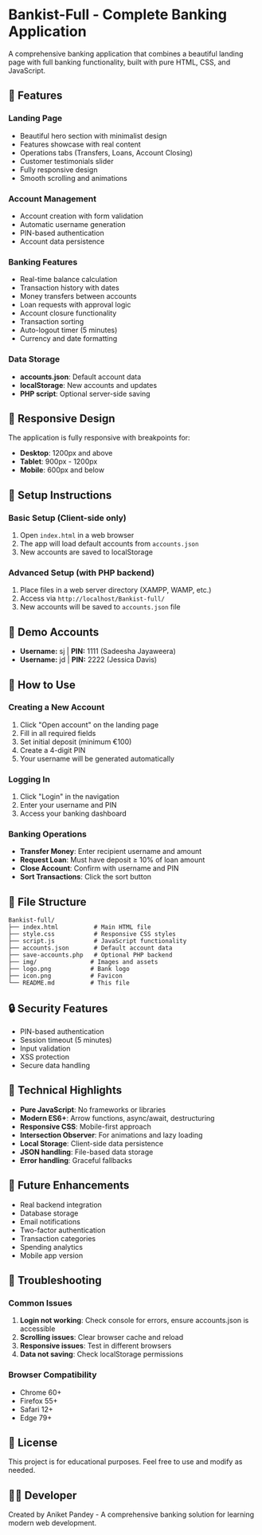 # Bankist-Full - Complete Banking Application

A comprehensive banking application that combines a beautiful landing page with full banking functionality, built with pure HTML, CSS, and JavaScript.

## 🚀 Features

### Landing Page
- Beautiful hero section with minimalist design
- Features showcase with real content
- Operations tabs (Transfers, Loans, Account Closing)
- Customer testimonials slider
- Fully responsive design
- Smooth scrolling and animations

### Account Management
- Account creation with form validation
- Automatic username generation
- PIN-based authentication
- Account data persistence

### Banking Features
- Real-time balance calculation
- Transaction history with dates
- Money transfers between accounts
- Loan requests with approval logic
- Account closure functionality
- Transaction sorting
- Auto-logout timer (5 minutes)
- Currency and date formatting

### Data Storage
- **accounts.json**: Default account data
- **localStorage**: New accounts and updates
- **PHP script**: Optional server-side saving

## 📱 Responsive Design

The application is fully responsive with breakpoints for:
- **Desktop**: 1200px and above
- **Tablet**: 900px - 1200px
- **Mobile**: 600px and below

## 🔧 Setup Instructions

### Basic Setup (Client-side only)
1. Open `index.html` in a web browser
2. The app will load default accounts from `accounts.json`
3. New accounts are saved to localStorage

### Advanced Setup (with PHP backend)
1. Place files in a web server directory (XAMPP, WAMP, etc.)
2. Access via `http://localhost/Bankist-full/`
3. New accounts will be saved to `accounts.json` file

## 👤 Demo Accounts

- **Username:** sj | **PIN:** 1111 (Sadeesha Jayaweera)
- **Username:** jd | **PIN:** 2222 (Jessica Davis)

## 🎯 How to Use

### Creating a New Account
1. Click "Open account" on the landing page
2. Fill in all required fields
3. Set initial deposit (minimum €100)
4. Create a 4-digit PIN
5. Your username will be generated automatically

### Logging In
1. Click "Login" in the navigation
2. Enter your username and PIN
3. Access your banking dashboard

### Banking Operations
- **Transfer Money**: Enter recipient username and amount
- **Request Loan**: Must have deposit ≥ 10% of loan amount
- **Close Account**: Confirm with username and PIN
- **Sort Transactions**: Click the sort button

## 📁 File Structure

```
Bankist-full/
├── index.html          # Main HTML file
├── style.css           # Responsive CSS styles
├── script.js           # JavaScript functionality
├── accounts.json       # Default account data
├── save-accounts.php   # Optional PHP backend
├── img/               # Images and assets
├── logo.png           # Bank logo
├── icon.png           # Favicon
└── README.md          # This file
```

## 🔒 Security Features

- PIN-based authentication
- Session timeout (5 minutes)
- Input validation
- XSS protection
- Secure data handling

## 🌟 Technical Highlights

- **Pure JavaScript**: No frameworks or libraries
- **Modern ES6+**: Arrow functions, async/await, destructuring
- **Responsive CSS**: Mobile-first approach
- **Intersection Observer**: For animations and lazy loading
- **Local Storage**: Client-side data persistence
- **JSON handling**: File-based data storage
- **Error handling**: Graceful fallbacks

## 🚀 Future Enhancements

- Real backend integration
- Database storage
- Email notifications
- Two-factor authentication
- Transaction categories
- Spending analytics
- Mobile app version

## 🐛 Troubleshooting

### Common Issues

1. **Login not working**: Check console for errors, ensure accounts.json is accessible
2. **Scrolling issues**: Clear browser cache and reload
3. **Responsive issues**: Test in different browsers
4. **Data not saving**: Check localStorage permissions

### Browser Compatibility

- Chrome 60+
- Firefox 55+
- Safari 12+
- Edge 79+

## 📝 License

This project is for educational purposes. Feel free to use and modify as needed.

## 👨‍💻 Developer

Created by Aniket Pandey - A comprehensive banking solution for learning modern web development.